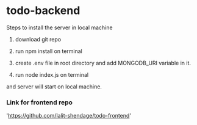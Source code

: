 # todo-backend

Steps to install the server in local machine 

1. download git repo

2. run npm install on terminal 

3. create .env file  in root directory and add MONGODB_URI variable in it.

4. run node index.js on terminal 


and server will start on local machine.

### Link for frontend repo

'https://github.com/lalit-shendage/todo-frontend'